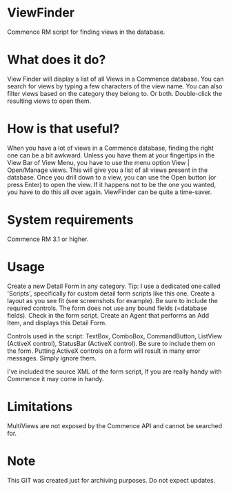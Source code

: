 # ViewFinder
Commence RM script for finding views in the database.

# What does it do?
View Finder will display a list of all Views in a Commence database. You can search for views by typing a few characters of the view name. You can also filter views based on the category they belong to. Or both. Double-click the resulting views to open them.

# How is that useful?
When you have a lot of views in a Commence database, finding the right one can be a bit awkward. Unless you have them at your fingertips in the View Bar of View Menu, you have to use the menu option View | Open/Manage views. This will give you a list of all views present in the database. Once you drill down to a view, you can use the Open button (or press Enter) to open the view. If it happens not to be the one you wanted, you have to do this all over again. ViewFinder can be quite a time-saver.

# System requirements
Commence RM 3.1 or higher.

# Usage
Create a new Detail Form in any category. Tip: I use a dedicated one called 'Scripts', specifically for custom detail form scripts like this one. Create a layout as you see fit (see screenshots for example). Be sure to include the required controls. The form does not use any bound fields (=database fields). Check in the form script. Create an Agent that performs an Add Item, and displays this Detail Form.

Controls used in the script: TextBox, ComboBox, CommandButton, ListView (ActiveX control), StatusBar (ActiveX control). Be sure to include them on the form. Putting ActiveX controls on a form will result in many error messages. Simply ignore them.

I've included the source XML of the form script, If you are really handy with Commence it may come in handy.

# Limitations
MultiViews are not exposed by the Commence API and cannot be searched for.

# Note
This GIT was created just for archiving purposes. Do not expect updates.
